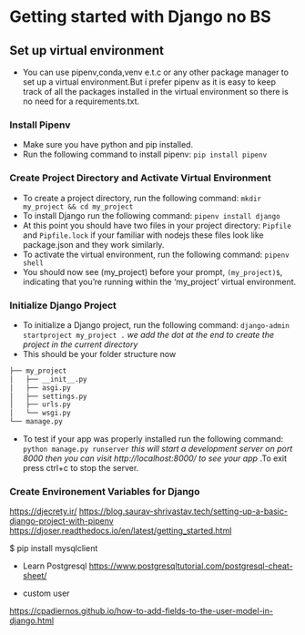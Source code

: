 # Getting started with Django no BS

## Set up virtual environment

- You can use pipenv,conda,venv e.t.c or any other package manager to set up a virtual environment.But i prefer pipenv as it is easy to keep track of all the packages installed in the virtual environment so there is no need for a requirements.txt.
<!-- why use virtual environment -->

### Install Pipenv

- Make sure you have python and pip installed.
- Run the following command to install pipenv:
  `pip install pipenv`

### Create Project Directory and Activate Virtual Environment

- To create a project directory, run the following command:
  `mkdir my_project && cd my_project`
- To install Django run the following command:
  `pipenv install django`
- At this point you should have two files in your project directory:
  `Pipfile` and `Pipfile.lock` if your familiar with nodejs these files look like package.json and they work similarly.
- To activate the virtual environment, run the following command:
  `pipenv shell`
- You should now see (my_project) before your prompt, `(my_project)$`, indicating that you’re running within the ‘my_project’ virtual environment.

### Initialize Django Project

- To initialize a Django project, run the following command:
  `django-admin startproject my_project .` _we add the dot at the end to create the project in the current directory_
- This should be your folder structure now

```bash
├── my_project
│   ├── __init__.py
│   ├── asgi.py
│   ├── settings.py
│   ├── urls.py
│   └── wsgi.py
└── manage.py
```

- To test if your app was properly installed run the following command:
  `python manage.py runserver` _this will start a development server on port 8000 then you can visit http://localhost:8000/ to see your app_ .To exit press ctrl+c to stop the server.

### Create Environement Variables for Django

https://djecrety.ir/
https://blog.saurav-shrivastav.tech/setting-up-a-basic-django-project-with-pipenv
https://djoser.readthedocs.io/en/latest/getting_started.html

<!--  -->

$ pip install mysqlclient

- Learn Postgresql
  https://www.postgresqltutorial.com/postgresql-cheat-sheet/

- custom user 

https://cpadiernos.github.io/how-to-add-fields-to-the-user-model-in-django.html